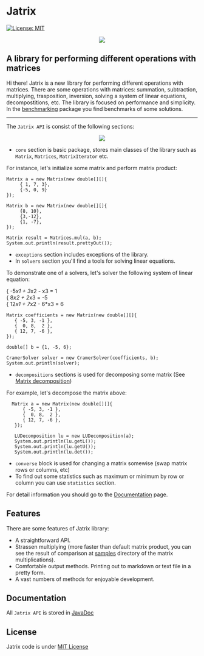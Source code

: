 # Jatrix

[![License: MIT](https://img.shields.io/badge/License-MIT-yellow.svg)](https://github.com/danilos1/jatrix/blob/master/LICENSE)


<p align="center">
  <img src="https://github.com/danilos1/jatrix/blob/master/images/logo.png"/>
</p>


## A library for performing different operations with matrices

Hi there! Jatrix is a new library for performing different operations with matrices. There are some operations with matrices: summation, subtraction, multiplying, trasposition, inversion, solving a system of linear equations, decompostitions, etc. The library is focused on performance and simplicity. In the [benchmarking](https://github.com/danilos1/jatrix/tree/master/src/benchmarking) package you find benchmarks of some solutions.
<hr>

The ```Jatrix API``` is consist of the following sections:

<p align="center">
  <img src="https://github.com/danilos1/jatrix/blob/master/images/api.png"/>
</p>

- ```core``` section is basic package, stores main classes of the library such as ```Matrix```, ```Matrices```, ```MatrixIterator``` etc.
 
 For instance, let's initialize some matrix and perform matrix product:
 
 ``` 
 Matrix a = new Matrix(new double[][]{
      { 1, 7, 3},
      {-5, 0, 9}
 });
     
 Matrix b = new Matrix(new double[][]{
      {8, 10},
      {3,-12},
      {1, -7},
 });
     
Matrix result = Matrices.mul(a, b);
System.out.println(result.prettyOut());
```
     
- ```exceptions``` section includes exceptions of the library.
- In ```solvers``` section you'll find a tools for solving linear equations.

To demonstrate one of a solvers, let's solver the following system of linear equation:
  
   { -5*x1 + 3*x2 - x3 = 1<br>
   { 8*x2 + 2*x3 = -5<br>
   { 12*x1 + 7*x2 - 6*x3 = 6
   
   ```
   Matrix coefficients = new Matrix(new double[][]{
      { -5, 3, -1 },
      {  0, 8,  2 },
      { 12, 7, -6 },
   });
   
   double[] b = {1, -5, 6};
   
   CramerSolver solver = new CramerSolver(coefficients, b);
   System.out.println(solver);
   ```
   
- ```decompositions``` sections is used for decomposing some matrix (See [Matrix decomposition](https://en.wikipedia.org/wiki/Matrix_decomposition))

For example, let's decompose the matrix above:

```
  Matrix a = new Matrix(new double[][]{
      { -5, 3, -1 },
      {  0, 8,  2 },
      { 12, 7, -6 },
   });
   
   LUDecomposition lu = new LUDecomposition(a);
   System.out.println(lu.getL());
   System.out.println(lu.getU());
   System.out.println(lu.det());
```

- ```converse``` block is used for changing a matrix somewise (swap matrix rows or columns, etc)
- To find out some statistics such as maximum or minimum by row or column you can use ```statistics``` section.

For detail information you should go to the [Documentation](#docs) page.

## Features

There are some features of Jatrix library:
- A straightforward API.
- Strassen multiplying (more faster than default matrix product, you can see the result of comparison at [samples](https://github.com/danilos1/jatrix/blob/master/samples/) directory
  of the matrix multiplications).
- Comfortable output methods. Printing out to markdown or text file in a pretty form.   
- A vast numbers of methods for enjoyable development.

## <a name="docs">Documentation</a>

All ```Jatrix API``` is stored in [JavaDoc](https://github.com/danilos1/jatrix/blob/master/docs/)

## License

Jatrix code is under [MIT License](https://github.com/danilos1/jatrix/blob/master/LICENSE)
